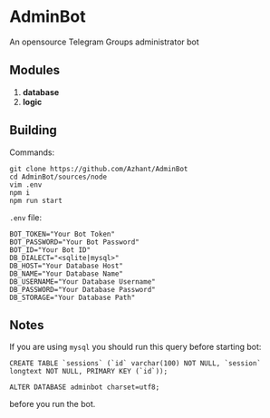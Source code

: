# AdminBot

An opensource Telegram Groups administrator bot

## Modules

1. **database**
2. **logic**

## Building

Commands:

```code
git clone https://github.com/Azhant/AdminBot
cd AdminBot/sources/node
vim .env
npm i
npm run start
```

`.env` file:

```code
BOT_TOKEN="Your Bot Token"
BOT_PASSWORD="Your Bot Password"
BOT_ID="Your Bot ID"
DB_DIALECT="<sqlite|mysql>"
DB_HOST="Your Database Host"
DB_NAME="Your Database Name"
DB_USERNAME="Your Database Username"
DB_PASSWORD="Your Database Password"
DB_STORAGE="Your Database Path"
```

## Notes

If you are using `mysql` you should run this query before starting bot:

```code
CREATE TABLE `sessions` (`id` varchar(100) NOT NULL, `session` longtext NOT NULL, PRIMARY KEY (`id`));
```

```code
ALTER DATABASE adminbot charset=utf8;
```

before you run the bot.